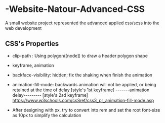 # -Website-Natour-Advanced-CSS

A small website project represented the advanced applied css/scss into the web development 

## CSS's Properties
- clip-path :
    Using polygon([node]) to draw a header polygon shape

- keyframe, animation

- backface-visibility: hidden;
    fix the shaking when finish the animation

- animation-fill-mode: backwards
    animation will not be applied, or being retained at the time of delay
    [style's 1st keyframe] -------animation delay--------- [style's 2sd keyframe]
    https://www.w3schools.com/csSref/css3_pr_animation-fill-mode.asp

- After designing with px, try to convert into rem and set the root font-size as 10px to simplify the calculation
  
